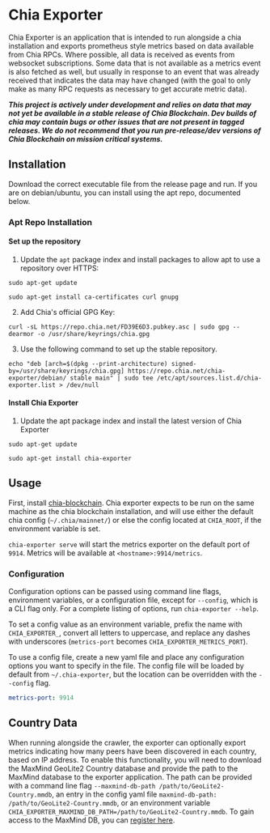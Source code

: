 # Chia Exporter

Chia Exporter is an application that is intended to run alongside a chia installation and exports prometheus style metrics based on data available from Chia RPCs. Where possible, all data is received as events from websocket subscriptions. Some data that is not available as a metrics event is also fetched as well, but usually in response to an event that was already received that indicates the data may have changed (with the goal to only make as many RPC requests as necessary to get accurate metric data).

**_This project is actively under development and relies on data that may not yet be available in a stable release of Chia Blockchain. Dev builds of chia may contain bugs or other issues that are not present in tagged releases. We do not recommend that you run pre-release/dev versions of Chia Blockchain on mission critical systems._**

## Installation

Download the correct executable file from the release page and run. If you are on debian/ubuntu, you can install using the apt repo, documented below.

### Apt Repo Installation

#### Set up the repository

1. Update the `apt` package index and install packages to allow apt to use a repository over HTTPS:

```shell
sudo apt-get update

sudo apt-get install ca-certificates curl gnupg
```

2. Add Chia's official GPG Key:

```shell
curl -sL https://repo.chia.net/FD39E6D3.pubkey.asc | sudo gpg --dearmor -o /usr/share/keyrings/chia.gpg
```

3. Use the following command to set up the stable repository.

```shell 
echo "deb [arch=$(dpkg --print-architecture) signed-by=/usr/share/keyrings/chia.gpg] https://repo.chia.net/chia-exporter/debian/ stable main" | sudo tee /etc/apt/sources.list.d/chia-exporter.list > /dev/null
```

#### Install Chia Exporter

1. Update the apt package index and install the latest version of Chia Exporter

```shell
sudo apt-get update

sudo apt-get install chia-exporter
```

## Usage

First, install [chia-blockchain](https://github.com/Chia-Network/chia-blockchain). Chia exporter expects to be run on the same machine as the chia blockchain installation, and will use either the default chia config (`~/.chia/mainnet/`) or else the config located at `CHIA_ROOT`, if the environment variable is set.

`chia-exporter serve` will start the metrics exporter on the default port of `9914`. Metrics will be available at `<hostname>:9914/metrics`.

### Configuration

Configuration options can be passed using command line flags, environment variables, or a configuration file, except for `--config`, which is a CLI flag only. For a complete listing of options, run `chia-exporter --help`.

To set a config value as an environment variable, prefix the name with `CHIA_EXPORTER_`, convert all letters to uppercase, and replace any dashes with underscores (`metrics-port` becomes `CHIA_EXPORTER_METRICS_PORT`).

To use a config file, create a new yaml file and place any configuration options you want to specify in the file. The config file will be loaded by default from `~/.chia-exporter`, but the location can be overridden with the `--config` flag.

```yaml
metrics-port: 9914
```

## Country Data

When running alongside the crawler, the exporter can optionally export metrics indicating how many peers have been discovered in each country, based on IP address. To enable this functionality, you will need to download the MaxMind GeoLite2 Country database and provide the path to the MaxMind database to the exporter application. The path can be provided with a command line flag `--maxmind-db-path /path/to/GeoLite2-Country.mmdb`, an entry in the config yaml file `maxmind-db-path: /path/to/GeoLite2-Country.mmdb`, or an environment variable `CHIA_EXPORTER_MAXMIND_DB_PATH=/path/to/GeoLite2-Country.mmdb`. To gain access to the MaxMind DB, you can [register here](https://www.maxmind.com/en/geolite2/signup).
